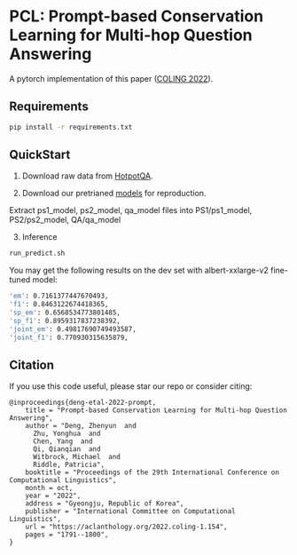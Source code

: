 # PCL: Prompt-based Conservation Learning for Multi-hop Question Answering
A pytorch implementation of this paper (<a href="https://aclanthology.org/2022.coling-1.154/">COLING 2022</a>). 

## Requirements
```bash
pip install -r requirements.txt
```

## QuickStart

1. Download raw data from <a href="https://hotpotqa.github.io/">HotpotQA</a>.

2. Download our pretrianed <a href="https://uoa-my.sharepoint.com/:f:/g/personal/zden658_uoa_auckland_ac_nz/EiifJtZRolxMl67cRCUJF4QBmcTOLL59zIuB7sYy8WYEAQ?e=haYzuT">models</a> for reproduction.

Extract ps1_model, ps2_model, qa_model files into PS1/ps1_model, PS2/ps2_model, QA/qa_model

3. Inference
```bash
run_predict.sh
```  
You may get the following results on the dev set with albert-xxlarge-v2 fine-tuned model:
```bash
'em': 0.7161377447670493,
'f1': 0.8463122674418365,
'sp_em': 0.6568534773801485,
'sp_f1': 0.8959317837238392,
'joint_em': 0.49817690749493587,
'joint_f1': 0.770930315635879,
```

## Citation

If you use this code useful, please star our repo or consider citing:
```
@inproceedings{deng-etal-2022-prompt,
    title = "Prompt-based Conservation Learning for Multi-hop Question Answering",
    author = "Deng, Zhenyun  and
      Zhu, Yonghua  and
      Chen, Yang  and
      Qi, Qianqian  and
      Witbrock, Michael  and
      Riddle, Patricia",
    booktitle = "Proceedings of the 29th International Conference on Computational Linguistics",
    month = oct,
    year = "2022",
    address = "Gyeongju, Republic of Korea",
    publisher = "International Committee on Computational Linguistics",
    url = "https://aclanthology.org/2022.coling-1.154",
    pages = "1791--1800",
}
```
